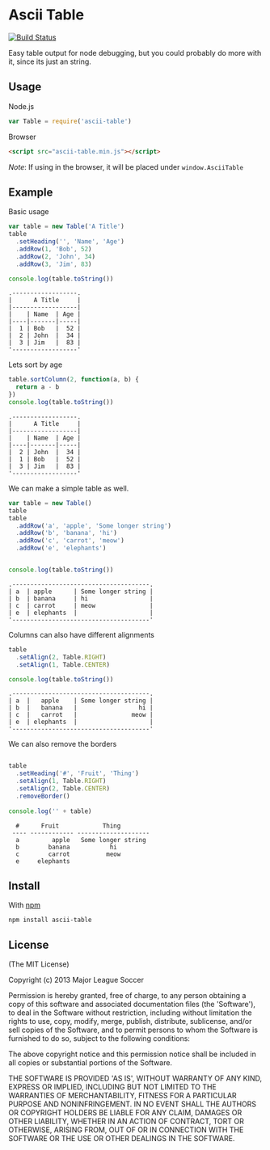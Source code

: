 Ascii Table
===========

[![Build Status](https://secure.travis-ci.org/sorensen/ascii-table.png)](http://travis-ci.org/sorensen/ascii-table) 

Easy table output for node debugging, but you could probably do more with it, 
since its just an string.


Usage
-----

Node.js

```js
var Table = require('ascii-table')
```

Browser

```html
<script src="ascii-table.min.js"></script>
```

*Note*: If using in the browser, it will be placed under `window.AsciiTable`


Example
-------

Basic usage

```js
var table = new Table('A Title')
table
  .setHeading('', 'Name', 'Age')
  .addRow(1, 'Bob', 52)
  .addRow(2, 'John', 34)
  .addRow(3, 'Jim', 83)

console.log(table.toString())
```

```
.------------------.
|      A Title     |
|------------------|
|    | Name  | Age |
|----|-------|-----|
|  1 | Bob   |  52 |
|  2 | John  |  34 |
|  3 | Jim   |  83 |
'------------------'
```

Lets sort by age

```js
table.sortColumn(2, function(a, b) {
  return a - b
})
console.log(table.toString())
```

```
.------------------.
|      A Title     |
|------------------|
|    | Name  | Age |
|----|-------|-----|
|  2 | John  |  34 |
|  1 | Bob   |  52 |
|  3 | Jim   |  83 |
'------------------'
```

We can make a simple table as well.

```js
var table = new Table()
table
table
  .addRow('a', 'apple', 'Some longer string')
  .addRow('b', 'banana', 'hi')
  .addRow('c', 'carrot', 'meow')
  .addRow('e', 'elephants')


console.log(table.toString())
```

```
.--------------------------------------.
| a  | apple      | Some longer string |
| b  | banana     | hi                 |
| c  | carrot     | meow               |
| e  | elephants  |                    |
'--------------------------------------'
```


Columns can also have different alignments

```js
table
  .setAlign(2, Table.RIGHT)
  .setAlign(1, Table.CENTER)

console.log(table.toString())
```

```
.--------------------------------------.
| a  |   apple    | Some longer string |
| b  |   banana   |                 hi |
| c  |   carrot   |               meow |
| e  | elephants  |                    |
'--------------------------------------'
```

We can also remove the borders

```js

table
  .setHeading('#', 'Fruit', 'Thing')
  .setAlign(1, Table.RIGHT)
  .setAlign(2, Table.CENTER)
  .removeBorder()
  
console.log('' + table)
```

```
  #      Fruit            Thing
 ---- ------------ --------------------
  a         apple   Some longer string
  b        banana           hi
  c        carrot          meow
  e     elephants
```


Install
-------

With [npm](https://npmjs.org)

```
npm install ascii-table
```


License
-------

(The MIT License)

Copyright (c) 2013 Major League Soccer

Permission is hereby granted, free of charge, to any person obtaining
a copy of this software and associated documentation files (the
'Software'), to deal in the Software without restriction, including
without limitation the rights to use, copy, modify, merge, publish,
distribute, sublicense, and/or sell copies of the Software, and to
permit persons to whom the Software is furnished to do so, subject to
the following conditions:

The above copyright notice and this permission notice shall be
included in all copies or substantial portions of the Software.

THE SOFTWARE IS PROVIDED 'AS IS', WITHOUT WARRANTY OF ANY KIND,
EXPRESS OR IMPLIED, INCLUDING BUT NOT LIMITED TO THE WARRANTIES OF
MERCHANTABILITY, FITNESS FOR A PARTICULAR PURPOSE AND NONINFRINGEMENT.
IN NO EVENT SHALL THE AUTHORS OR COPYRIGHT HOLDERS BE LIABLE FOR ANY
CLAIM, DAMAGES OR OTHER LIABILITY, WHETHER IN AN ACTION OF CONTRACT,
TORT OR OTHERWISE, ARISING FROM, OUT OF OR IN CONNECTION WITH THE
SOFTWARE OR THE USE OR OTHER DEALINGS IN THE SOFTWARE.
